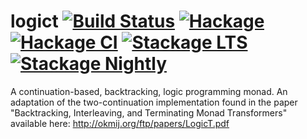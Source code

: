 # logict [![Build Status](https://travis-ci.org/Bodigrim/logict.svg)](https://travis-ci.org/Bodigrim/logict) [![Hackage](http://img.shields.io/hackage/v/logict.svg)](https://hackage.haskell.org/package/logict) [![Hackage CI](https://matrix.hackage.haskell.org/api/v2/packages/logict/badge)](https://matrix.hackage.haskell.org/package/logict) [![Stackage LTS](http://stackage.org/package/logict/badge/lts)](http://stackage.org/lts/package/logict) [![Stackage Nightly](http://stackage.org/package/logict/badge/nightly)](http://stackage.org/nightly/package/logict)

A continuation-based, backtracking, logic programming monad. An adaptation of the two-continuation implementation found in the paper "Backtracking, Interleaving, and Terminating Monad Transformers" available here: http://okmij.org/ftp/papers/LogicT.pdf
